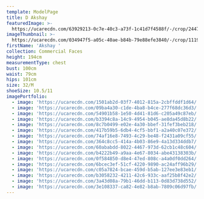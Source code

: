 ```yaml
---
template: ModelPage
title: D Akshay
featuredImage: >-
  https://ucarecdn.com/63929213-0c7e-40c3-a73f-1c41d7f4588f/-/crop/2447x1108/0,107/-/preview/
imageThumbnail: >-
  https://ucarecdn.com/034947f5-a05c-40ae-b84b-79e88efe3840/-/crop/1119x1587/195,338/-/preview/
firstName: 'Akshay '
collection: Commercial Faces
height: 194cm
measurementType: chest
bust: 100cm
waist: 79cm
hips: 101cm
size: 32/M
shoeSize: 10.5/11
imagePortfolio:
  - image: 'https://ucarecdn.com/1501ab2d-03f7-4012-815a-2cbffddf1d64/'
  - image: 'https://ucarecdn.com/09ba4a30-c1de-4ba8-b4ce-277f68dc36d3/'
  - image: 'https://ucarecdn.com/54901b58-1e50-4d41-81d6-c205a49c87eb/'
  - image: 'https://ucarecdn.com/b3394c8a-14c9-4954-b045-ae8da45d8b22/'
  - image: 'https://ucarecdn.com/8c7b0499-e02e-4a30-bbef-31fef3beb218/'
  - image: 'https://ucarecdn.com/417b59b5-6db4-4cf5-bbf1-a2a40c07e372/'
  - image: 'https://ucarecdn.com/74af16e8-7493-4c29-be48-f2431a09cf55/'
  - image: 'https://ucarecdn.com/364c8cc5-414a-4b03-86e9-4a13d334ddb7/'
  - image: 'https://ucarecdn.com/60ababdd-8022-4467-973d-62cb1c48c604/'
  - image: 'https://ucarecdn.com/b4222b49-a9aa-4e67-8034-abe43138303b/'
  - image: 'https://ucarecdn.com/0f584850-d8e4-47ed-808c-a4a0df0dd264/'
  - image: 'https://ucarecdn.com/6bcec3ef-51cf-4220-9890-ac24aff96b29/'
  - image: 'https://ucarecdn.com/c05a7824-bcae-459d-b5ab-127ee3e83eb1/'
  - image: 'https://ucarecdn.com/b3058232-4211-42c6-933c-aaf25b8f42e2/'
  - image: 'https://ucarecdn.com/3a43d08a-79b1-46dd-b113-0d83d738d552/'
  - image: 'https://ucarecdn.com/3e108337-ca82-4e82-b8ab-7809c06d97fb/'
---
```


